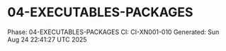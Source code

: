 # 04-EXECUTABLES-PACKAGES
Phase: 04-EXECUTABLES-PACKAGES
CI: CI-XN001-010
Generated: Sun Aug 24 22:41:27 UTC 2025
